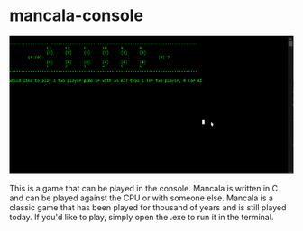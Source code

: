 # mancala-console

![](mancala_sample.gif)

This is a game that can be played in the console. Mancala is written in C and can be played against the CPU or with someone else. 
Mancala is a classic game that has been played for thousand of years and is still played today.
If you'd like to play, simply open the .exe to run it in the terminal.
